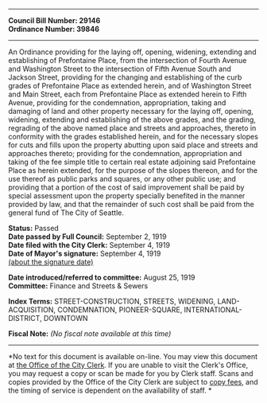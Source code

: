 * * * * *  
  
**Council Bill Number: [](#h0)[](#h2)29146**   
**Ordinance Number: 39846**  
  
* * * * *  
  
An Ordinance providing for the laying off, opening, widening, extending and establishing of Prefontaine Place, from the intersection of Fourth Avenue and Washington Street to the intersection of Fifth Avenue South and Jackson Street, providing for the changing and establishing of the curb grades of Prefontaine Place as extended herein, and of Washington Street and Main Street, each from Prefontaine Place as extended herein to Fifth Avenue, providing for the condemnation, appropriation, taking and damaging of land and other property necessary for the laying off, opening, widening, extending and establishing of the above grades, and the grading, regrading of the above named place and streets and approaches, thereto in conformity with the grades established herein, and for the necessary slopes for cuts and fills upon the property abutting upon said place and streets and approaches thereto; providing for the condemnation, appropriation and taking of the fee simple title to certain real estate adjoining said Prefontaine Place as herein extended, for the purpose of the slopes thereon, and for the use thereof as public parks and squares, or any other public use; and providing that a portion of the cost of said improvement shall be paid by special assessment upon the property specially benefited in the manner provided by law, and that the remainder of such cost shall be paid from the general fund of The City of Seattle.  
  
**Status:** Passed   
**Date passed by Full Council:** September 2, 1919   
**Date filed with the City Clerk:** September 4, 1919   
**Date of Mayor's signature:** September 4, 1919   
[(about the signature date)](/~public/approvaldate.htm)   
  
  
**Date introduced/referred to committee:** August 25, 1919   
**Committee:** Finance and Streets & Sewers   
  
**Index Terms:** STREET-CONSTRUCTION, STREETS, WIDENING, LAND-ACQUISITION, CONDEMNATION, PIONEER-SQUARE, INTERNATIONAL-DISTRICT, DOWNTOWN  
  
**Fiscal Note:** *(No fiscal note available at this time)*  
  
* * * * *  
  
*No text for this document is available on-line. You may view this document at [the Office of the City Clerk](http://www.seattle.gov/leg/clerk/contactUs.htm). If you are unable to visit the Clerk's Office, you may request a copy or scan be made for you by Clerk staff. Scans and copies provided by the Office of the City Clerk are subject to [copy fees](http://clerk.seattle.gov/~public/clerkfees.htm), and the timing of service is dependent on the availability of staff. *  
  
  
